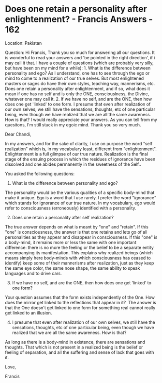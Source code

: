 # Does one retain a personality after enlightenment? - Francis Answers - 162

Location: Pakistan&nbsp;

Question: Hi Francis, Thank you so much for answering all our questions. It is wonderful to read your answers and 'be pointed in the right direction', if i may call it that. I have a couple of questions (which are probably very silly, but have been on my mind for a while): 1. What is the difference between personality and ego? As I understand, one has to see through the ego or mind to come to a realization of our true selves. But most enlightened masters or sages do have their own styles, teaching way, mannerisms, etc. Does one retain a personality after enlightenment, and if so, what does it mean if one has no self and is only the ONE, consciouslness, the Divine, whatever one may call it. 2. If we have no self, and are the ONE, then how does one get 'linked' to one form. I presume that even after realization of our own selves, we still have the sensations, thoughts, etc of one particular being, even though we have realized that we are all the same awareness. How is that? I would really appreciate your answers. As you can tell from my quesitons, I'm still stuck in my egoic mind. Thank you so very much.

Dear Chandi,

In my answers, and for the sake of clarity, I use on purpose the word &quot;self realization&quot; which is, in my vocabulary least, different from &quot;enlightenment&quot;. Enlightenment is a full glimpse of our true nature. Realization is the final stage of the ensuing process in which the residues of ignorance have been dissolved and one abides permanently in the sweetness of the Self..&nbsp;

You asked the following questions:

1. What is the difference between personality and ego? &nbsp;

The personality would be the various qualities of a specific body-mind that make it unique. Ego is a word that I use rarely. I prefer the word &quot;ignorance&quot; which stands for ignorance of our true nature. In my vocabulary, ego would refer to consciousness (erroneously) identified with a personality.&nbsp;

2. Does one retain a personality after self realization?

The true answer depends on what is meant by &quot;one&quot; and &quot;retain&quot;. If this &quot;one&quot; is consciousness, the answer is that one retains and lets go of all personalities as they appear and disappear in consciousness. If this &quot;one&quot; is a body-mind, it remains more or less the same with one important difference: there is no more the feeling or the belief to be a separate entity accompanying its manifestation. This explains why realized beings (which means simply here body-minds with which consciousness has ceased to identify) keep some of their mannerisms after realization, just as they keep the same eye color, the same nose shape, the same ability to speak languages and to drive cars.

3. If we have no self, and are the ONE, then how does one get 'linked' to one form?

Your question assumes that the form exists independently of the One. How does the mirror get linked to the reflections that appear in it?&nbsp; The answer is that the One doesn't get linked to one form for something real cannot really get linked to an illusion.

4. I presume that even after realization of our own selves, we still have the sensations, thoughts, etc of one particular being, even though we have realized that we are all the same awareness. How is that?&nbsp;

As long as there is a body-mind in existence, there are sensations and thoughts. That which is not present in a realized being is the belief or feeling of separation, and all the suffering and sense of lack that goes with it.

Love,

Francis

